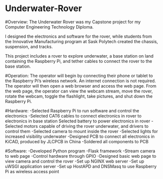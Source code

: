 # Underwater-Rover
#Overview:
The Underwater Rover was my Capstone project for my Computer Engineering Technology Diploma. 

I designed the electronics and software for the rover, while students from the Innovative Manufacturing program at Sask Polytech created the chassis, suspension, and tracks.

This project includes a rover to explore underwater, a base station on land containing the Raspberry Pi, and tether cables to connect the rover to the base station.


#Operation:
The operator will begin by connecting their phone or tablet to the Raspberry Pi’s wireless network. An internet connection is not required. The operator will then open a web browser and access the web page. From the web page, the operator can view the webcam stream, move the rover, rotate the webcam, toggle the flashlight, take pictures, and shut down the Raspberry Pi.


#Hardware:
-Selected Raspberry Pi to run software and control the electronics
-Selected CAT6 cables to connect electronics in rover to electronics in base station
Selected battery to power electronics in rover
-Selected motors capable of driving the rover underwater, and drivers to control them
-Selected camera to mount inside the rover
-Selected lights for increased visibility underwater
-Designed PCB to connect all electronics in KiCAD, produced by JLCPCB in China
-Soldered all components to PCB


#Software:
-Developed Python program
    -Flask framework
    -Stream camera to web page
    -Control hardware through GPIO
-Designed basic web page to view camera and control the rover
-Set up NGINX web server
-Set up uWSGI application server
-Set up HostAPD and DNSMasq to use Raspberry Pi as wireless access point
